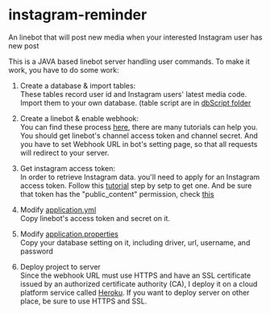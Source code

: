 # instagram-reminder
An linebot that will post new media when your interested Instagram user has new post

This is a JAVA based linebot server handling user commands. To make it work, you have to do some work:  
  
1. Create a database & import tables:  
These tables record user id and Instagram users' latest media code. Import them to your own database. (table script are in [dbScript folder](./src/main/webapp/dbScript)  
  
2. Create a linebot & enable webhook:  
You can find these process [here](https://developers.line.me/en/docs/messaging-api/building-bot), there are many tutorials can help you.  
You should get linebot's channel access token and channel secret. And you have to set Webhook URL in bot's setting page, so that all requests will redirect to your server.   
  
3. Get instagram access token:  
In order to retrieve Instagram data. you'll need to apply for an Instagram access token. 
Follow this [tutorial](https://www.instagram.com/developer/authentication/) step by setp to get one.
And be sure that token has the "public_content" permission, check [this](https://www.instagram.com/developer/authorization/)
  
3. Modify [application.yml](./src/main/resources/application.yml)  
Copy linebot's access token and secret on it.  
  
4. Modify [application.properties](./src/main/resources/application.properties)  
Copy your database setting on it, including driver, url, username, and password  
  
5. Deploy project to server  
Since the webhook URL must use HTTPS and have an SSL certificate issued by an authorized certificate authority (CA), I deploy it on a cloud platform service called [Heroku](https://www.heroku.com/). If you want to deploy server on other place, be sure to use HTTPS and SSL.  
  

